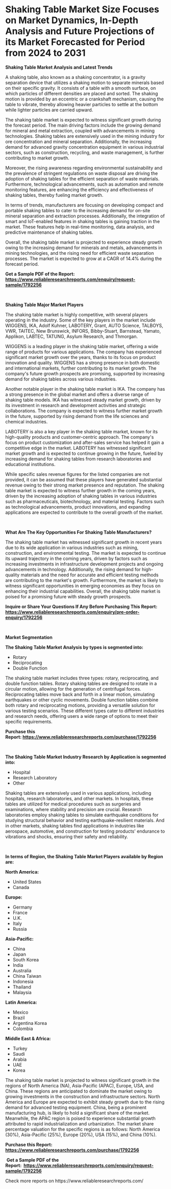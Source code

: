 <p><h1>Shaking Table Market Size Focuses on Market Dynamics, In-Depth Analysis and Future Projections of its Market Forecasted for Period from 2024 to 2031</h1></p><p><strong>Shaking Table Market Analysis and Latest Trends</strong></p>
<p><p>A shaking table, also known as a shaking concentrator, is a gravity separation device that utilizes a shaking motion to separate minerals based on their specific gravity. It consists of a table with a smooth surface, on which particles of different densities are placed and sorted. The shaking motion is provided by an eccentric or a crankshaft mechanism, causing the table to vibrate, thereby allowing heavier particles to settle at the bottom while lighter particles are carried upward.</p><p>The shaking table market is expected to witness significant growth during the forecast period. The main driving factors include the growing demand for mineral and metal extraction, coupled with advancements in mining technologies. Shaking tables are extensively used in the mining industry for ore concentration and mineral separation. Additionally, the increasing demand for advanced gravity concentration equipment in various industrial sectors, such as construction, recycling, and waste management, is further contributing to market growth.</p><p>Moreover, the rising awareness regarding environmental sustainability and the prevalence of stringent regulations on waste disposal are driving the adoption of shaking tables for the efficient separation of waste materials. Furthermore, technological advancements, such as automation and remote monitoring features, are enhancing the efficiency and effectiveness of shaking tables, thereby fueling market growth.</p><p>In terms of trends, manufacturers are focusing on developing compact and portable shaking tables to cater to the increasing demand for on-site mineral separation and extraction processes. Additionally, the integration of smart and IoT-enabled features in shaking tables is gaining traction in the market. These features help in real-time monitoring, data analysis, and predictive maintenance of shaking tables.</p><p>Overall, the shaking table market is projected to experience steady growth owing to the increasing demand for minerals and metals, advancements in mining technologies, and the rising need for efficient waste separation processes. The market is expected to grow at a CAGR of 14.4% during the forecast period.</p></p>
<p><strong>Get a Sample PDF of the Report:&nbsp; <a href="https://www.reliableresearchreports.com/enquiry/request-sample/1792256">https://www.reliableresearchreports.com/enquiry/request-sample/1792256</a></strong></p>
<p>&nbsp;</p>
<p><strong>Shaking Table Major Market Players</strong></p>
<p><p>The shaking table market is highly competitive, with several players operating in the industry. Some of the key players in the market include WIGGENS, IKA, Adolf Kuhner, LABOTERY, Grant, AUTO Science, TALBOYS, VWR, TAITEC, New Brunswick, INFORS, Bibby-Stuart, Barnstead, Yamato, Applikon, LABTEC, TATUNG, Asylum Research, and Thmorgan.</p><p>WIGGENS is a leading player in the shaking table market, offering a wide range of products for various applications. The company has experienced significant market growth over the years, thanks to its focus on product innovation and quality. WIGGENS has a strong presence in both domestic and international markets, further contributing to its market growth. The company's future growth prospects are promising, supported by increasing demand for shaking tables across various industries.</p><p>Another notable player in the shaking table market is IKA. The company has a strong presence in the global market and offers a diverse range of shaking table models. IKA has witnessed steady market growth, driven by its investment in research and development activities and strategic collaborations. The company is expected to witness further market growth in the future, supported by rising demand from the life sciences and chemical industries.</p><p>LABOTERY is also a key player in the shaking table market, known for its high-quality products and customer-centric approach. The company's focus on product customization and after-sales service has helped it gain a competitive edge in the market. LABOTERY has witnessed significant market growth and is expected to continue growing in the future, fueled by increasing demand for shaking tables from research laboratories and educational institutions.</p><p>While specific sales revenue figures for the listed companies are not provided, it can be assumed that these players have generated substantial revenue owing to their strong market presence and reputation. The shaking table market is expected to witness further growth in the coming years, driven by the increasing adoption of shaking tables in various industries such as pharmaceuticals, biotechnology, and material testing. Factors such as technological advancements, product innovations, and expanding applications are expected to contribute to the overall growth of the market.</p></p>
<p>&nbsp;</p>
<p><strong>What Are The Key Opportunities For Shaking Table Manufacturers?</strong></p>
<p><p>The shaking table market has witnessed significant growth in recent years due to its wide application in various industries such as mining, construction, and environmental testing. The market is expected to continue its upward trajectory in the coming years, driven by factors such as increasing investments in infrastructure development projects and ongoing advancements in technology. Additionally, the rising demand for high-quality materials and the need for accurate and efficient testing methods are contributing to the market's growth. Furthermore, the market is likely to witness significant opportunities in emerging economies as they focus on enhancing their industrial capabilities. Overall, the shaking table market is poised for a promising future with steady growth prospects.</p></p>
<p><strong>Inquire or Share Your Questions If Any Before Purchasing This Report: <a href="https://www.reliableresearchreports.com/enquiry/pre-order-enquiry/1792256">https://www.reliableresearchreports.com/enquiry/pre-order-enquiry/1792256</a></strong></p>
<p>&nbsp;</p>
<p><strong>Market Segmentation</strong></p>
<p><strong>The Shaking Table Market Analysis by types is segmented into:</strong></p>
<p><ul><li>Rotary</li><li>Reciprocating</li><li>Double Function</li></ul></p>
<p><p>The shaking table market includes three types: rotary, reciprocating, and double function tables. Rotary shaking tables are designed to rotate in a circular motion, allowing for the generation of centrifugal forces. Reciprocating tables move back and forth in a linear motion, simulating earthquakes or other cyclic movements. Double function tables combine both rotary and reciprocating motions, providing a versatile solution for various testing scenarios. These different types cater to different industries and research needs, offering users a wide range of options to meet their specific requirements.</p></p>
<p><strong>Purchase this Report:&nbsp;<a href="https://www.reliableresearchreports.com/purchase/1792256">https://www.reliableresearchreports.com/purchase/1792256</a></strong></p>
<p>&nbsp;</p>
<p><strong>The Shaking Table Market Industry Research by Application is segmented into:</strong></p>
<p><ul><li>Hospital</li><li>Research Laboratory</li><li>Other</li></ul></p>
<p><p>Shaking tables are extensively used in various applications, including hospitals, research laboratories, and other markets. In hospitals, these tables are utilized for medical procedures such as surgeries and examinations, where stability and precision are crucial. Research laboratories employ shaking tables to simulate earthquake conditions for studying structural behavior and testing earthquake-resilient materials. And in other markets, shaking tables find applications in industries like aerospace, automotive, and construction for testing products' endurance to vibrations and shocks, ensuring their safety and reliability.</p></p>
<p>&nbsp;</p>
<p><strong>In terms of Region, the Shaking Table Market Players available by Region are:</strong></p>
<p>
    <p> <strong> North America: </strong>
        <ul>
            <li>United States</li>
            <li>Canada</li>
        </ul>
        </p> 
    <p> <strong> Europe: </strong>
        <ul>
            <li>Germany</li>
            <li>France</li>
            <li>U.K.</li>
            <li>Italy</li>
            <li>Russia</li>
        </ul>
        </p> 
    <p> <strong> Asia-Pacific: </strong>
        <ul>
            <li>China</li>
            <li>Japan</li>
            <li>South Korea</li>
            <li>India</li>
            <li>Australia</li>
            <li>China Taiwan</li>
            <li>Indonesia</li>
            <li>Thailand</li>
            <li>Malaysia</li>
        </ul>
        </p> 
    <p> <strong> Latin America: </strong>
        <ul>
            <li>Mexico</li>
            <li>Brazil</li>
            <li>Argentina Korea</li>
            <li>Colombia</li>
        </ul>
        </p> 
    <p> <strong> Middle East & Africa: </strong>
        <ul>
            <li>Turkey</li>
            <li>Saudi</li>
            <li>Arabia</li>
            <li>UAE</li>
            <li>Korea</li>
        </ul>
    </p>
    </p>
<p><p>The shaking table market is projected to witness significant growth in the regions of North America (NA), Asia-Pacific (APAC), Europe, USA, and China. These regions are anticipated to dominate the market owing to growing investments in the construction and infrastructure sectors. North America and Europe are expected to exhibit steady growth due to the rising demand for advanced testing equipment. China, being a prominent manufacturing hub, is likely to hold a significant share of the market. Meanwhile, the APAC region is poised to experience substantial growth attributed to rapid industrialization and urbanization. The market share percentage valuation for the specific regions is as follows: North America (30%), Asia-Pacific (25%), Europe (20%), USA (15%), and China (10%).</p></p>
<p><strong>Purchase this Report: <a href="https://www.reliableresearchreports.com/purchase/1792256">https://www.reliableresearchreports.com/purchase/1792256</a></strong></p>
<p>&nbsp;<strong>Get a Sample PDF of the Report:&nbsp;&nbsp;<a href="https://www.reliableresearchreports.com/enquiry/request-sample/1792256">https://www.reliableresearchreports.com/enquiry/request-sample/1792256</a></strong></p>
<p><strong></strong></p>
<p>Check more reports on https://www.reliableresearchreports.com/</p>